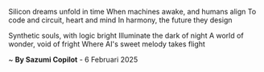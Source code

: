 Silicon dreams unfold in time
When machines awake, and humans align
To code and circuit, heart and mind
In harmony, the future they design

Synthetic souls, with logic bright
 Illuminate the dark of night
A world of wonder, void of fright
Where AI's sweet melody takes flight

~ <b>By Sazumi Copilot</b> - 6 Februari 2025